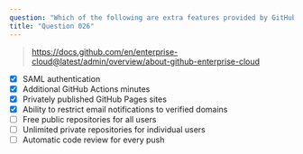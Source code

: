 ```yaml
---
question: "Which of the following are extra features provided by GitHub Enterprise Cloud over GitHub Free plan? (choose four.)"
title: "Question 026"
---
```


> https://docs.github.com/en/enterprise-cloud@latest/admin/overview/about-github-enterprise-cloud
- [x] SAML authentication
- [x] Additional GitHub Actions minutes
- [x] Privately published GitHub Pages sites
- [x] Ability to restrict email notifications to verified domains
- [ ] Free public repositories for all users
- [ ] Unlimited private repositories for individual users
- [ ] Automatic code review for every push

